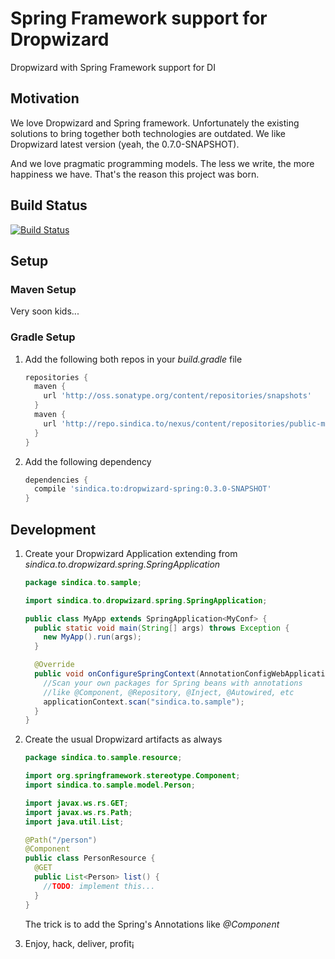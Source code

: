# Spring Framework support for Dropwizard

Dropwizard with Spring Framework support for DI

## Motivation
We love Dropwizard and Spring framework. Unfortunately the existing solutions to bring together both technologies are outdated. We like Dropwizard latest version (yeah, the 0.7.0-SNAPSHOT).

And we love pragmatic programming models. The less we write, the more happiness we have.
That's the reason this project was born.

## Build Status
[![Build Status](http://jenkins.sindica.to/job/DropwizardSpring_master_build/badge/icon)](http://jenkins.sindica.to/job/DropwizardSpring_master_build/)

## Setup

### Maven Setup
Very soon kids...

### Gradle Setup

1. Add the following both repos in your _build.gradle_ file

    ```groovy
    repositories {
      maven {
        url 'http://oss.sonatype.org/content/repositories/snapshots'
      }
      maven {
        url 'http://repo.sindica.to/nexus/content/repositories/public-milestones/'
      }
    }
    ```

2. Add the following dependency
   
    ```groovy
    dependencies {
      compile 'sindica.to:dropwizard-spring:0.3.0-SNAPSHOT'
    }
    ```

## Development

1. Create your Dropwizard Application extending from _sindica.to.dropwizard.spring.SpringApplication_

    ```java
    package sindica.to.sample;

    import sindica.to.dropwizard.spring.SpringApplication;

    public class MyApp extends SpringApplication<MyConf> {
      public static void main(String[] args) throws Exception {
        new MyApp().run(args);
      }

      @Override
      public void onConfigureSpringContext(AnnotationConfigWebApplicationContext applicationContext) {
        //Scan your own packages for Spring beans with annotations
        //like @Component, @Repository, @Inject, @Autowired, etc
        applicationContext.scan("sindica.to.sample");
      }
    }
    ```
2. Create the usual Dropwizard artifacts as always

    ```java
    package sindica.to.sample.resource;

    import org.springframework.stereotype.Component;
    import sindica.to.sample.model.Person;

    import javax.ws.rs.GET;
    import javax.ws.rs.Path;
    import java.util.List;

    @Path("/person")
    @Component
    public class PersonResource {
      @GET
      public List<Person> list() {
        //TODO: implement this...
      }
    }
    ```
    The trick is to add the Spring's Annotations like _@Component_

3. Enjoy, hack, deliver, profit¡